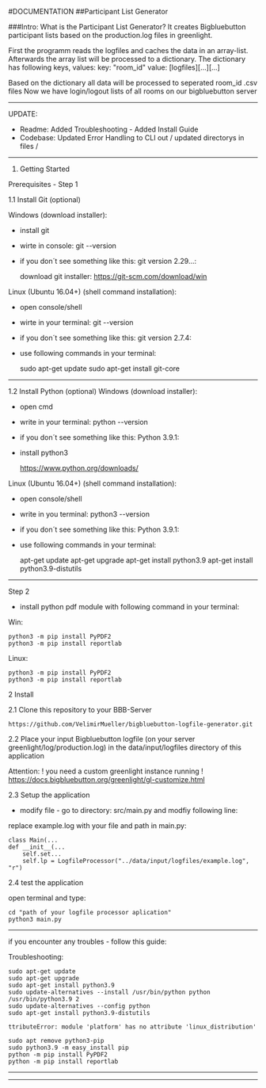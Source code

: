 #DOCUMENTATION
##Participant List Generator

###Intro: What is the Participant List Generator?
It creates Bigbluebutton participant lists based on the production.log files in greenlight.

First the programm reads the logfiles and caches the data in an array-list. Afterwards the array list will be 
processed to a dictionary. The dictionary has following keys, values:
key: "room_id" value: [logfiles][...][...]

Based on the dictionary all data will be processed to seperated room_id .csv files
Now we have login/logout lists of all rooms on our bigbluebutton server

__________________________________________________________________

UPDATE: 
- Readme: Added Troubleshooting - Added Install Guide 
- Codebase: Updated Error Handling to CLI out / updated directorys in files / 
__________________________________________________________________
1. Getting Started

Prerequisites - Step 1

1.1 Install Git (optional)
  
Windows (download installer):

- install git

- wirte in console: git --version

- if you don´t see something like this: git version 2.29...:

    

    download git installer:
    https://git-scm.com/download/win



Linux (Ubuntu 16.04+) (shell command installation):
  
- open console/shell

- wirte in your terminal: git --version

- if you don´t see something like this: git version 2.7.4:

- use following commands in your terminal:



    sudo apt-get update
    sudo apt-get install git-core

    
___________________________________________
1.2 Install Python (optional)
Windows (download installer):

- open cmd

- write in your terminal: python --version

- if you don´t see something like this: Python 3.9.1:

- install python3


    
    https://www.python.org/downloads/



Linux (Ubuntu 16.04+) (shell command installation):
  
- open console/shell 

- write in you terminal: python3 --version

- if you don´t see something like this: Python 3.9.1:

- use following commands in your terminal:



    apt-get update
    apt-get upgrade 
    apt-get install python3.9
    apt-get install python3.9-distutils

    
___________________________________________




Step 2

- install python pdf module with following command in your terminal:

Win:



    python3 -m pip install PyPDF2
    python3 -m pip install reportlab



Linux:



    python3 -m pip install PyPDF2
    python3 -m pip install reportlab

  

2 Install

2.1 Clone this repository to your BBB-Server


    https://github.com/VelimirMueller/bigbluebutton-logfile-generator.git 



2.2 Place your input Bigbluebutton logfile
(on your server greenlight/log/production.log) in the data/input/logfiles directory of this application

Attention: ! you need a custom greenlight instance running !
https://docs.bigbluebutton.org/greenlight/gl-customize.html

2.3 Setup the application

- modify file - go to directory: src/main.py and modfiy following line:

replace example.log with your file and path in main.py:

    
    class Main(...
    def __init__(...
        self.set...
        self.lp = LogfileProcessor("../data/input/logfiles/example.log", "r")


2.4 test the application

open terminal and type:

    
    cd "path of your logfile processor aplication"
    python3 main.py

-------------------------------------------------------------------
if you encounter any troubles - follow this guide:



Troubleshooting:
    

    sudo apt-get update
    sudo apt-get upgrade
    sudo apt-get install python3.9
    sudo update-alternatives --install /usr/bin/python python /usr/bin/python3.9 2
    sudo update-alternatives --config python
    sudo apt-get install python3.9-distutils

    ttributeError: module 'platform' has no attribute 'linux_distribution'        
    
    sudo apt remove python3-pip
    sudo python3.9 -m easy_install pip
    python -m pip install PyPDF2
    python -m pip install reportlab


__________________________________________________________________
__________________________________________________________________
